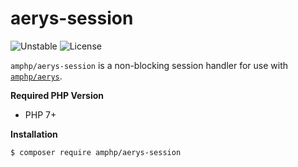 # aerys-session

![Unstable](https://img.shields.io/badge/api-unstable-orange.svg?style=flat-square)
![License](https://img.shields.io/badge/license-MIT-blue.svg?style=flat-square)

`amphp/aerys-session` is a non-blocking session handler for use with [`amphp/aerys`](https://github.com/amphp/aerys).

**Required PHP Version**

- PHP 7+

**Installation**

```bash
$ composer require amphp/aerys-session
```
